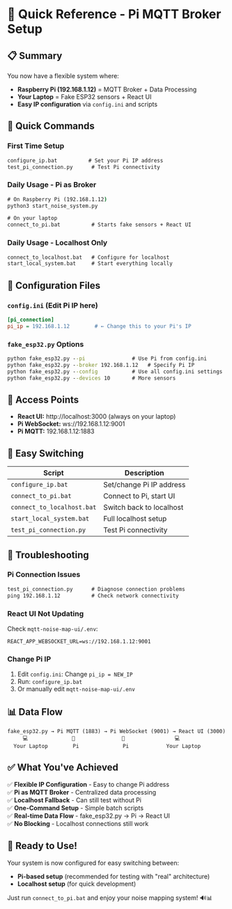 # 🎯 Quick Reference - Pi MQTT Broker Setup

## 📋 Summary

You now have a flexible system where:
- **Raspberry Pi (192.168.1.12)** = MQTT Broker + Data Processing
- **Your Laptop** = Fake ESP32 sensors + React UI
- **Easy IP configuration** via `config.ini` and scripts

## 🚀 Quick Commands

### First Time Setup
```cmd
configure_ip.bat          # Set your Pi IP address
test_pi_connection.py      # Test Pi connectivity
```

### Daily Usage - Pi as Broker
```cmd
# On Raspberry Pi (192.168.1.12)
python3 start_noise_system.py

# On your laptop
connect_to_pi.bat          # Starts fake sensors + React UI
```

### Daily Usage - Localhost Only
```cmd
connect_to_localhost.bat   # Configure for localhost
start_local_system.bat     # Start everything locally
```

## 🔧 Configuration Files

### `config.ini` (Edit Pi IP here)
```ini
[pi_connection]
pi_ip = 192.168.1.12        # ← Change this to your Pi's IP
```

### `fake_esp32.py` Options
```cmd
python fake_esp32.py --pi               # Use Pi from config.ini
python fake_esp32.py --broker 192.168.1.12   # Specify Pi IP
python fake_esp32.py --config           # Use all config.ini settings
python fake_esp32.py --devices 10       # More sensors
```

## 📱 Access Points

- **React UI:** http://localhost:3000 (always on your laptop)
- **Pi WebSocket:** ws://192.168.1.12:9001
- **Pi MQTT:** 192.168.1.12:1883

## 🔄 Easy Switching

| Script | Description |
|--------|-------------|
| `configure_ip.bat` | Set/change Pi IP address |
| `connect_to_pi.bat` | Connect to Pi, start UI |
| `connect_to_localhost.bat` | Switch back to localhost |
| `start_local_system.bat` | Full localhost setup |
| `test_pi_connection.py` | Test Pi connectivity |

## 🐛 Troubleshooting

### Pi Connection Issues
```cmd
test_pi_connection.py      # Diagnose connection problems
ping 192.168.1.12          # Check network connectivity
```

### React UI Not Updating
Check `mqtt-noise-map-ui/.env`:
```properties
REACT_APP_WEBSOCKET_URL=ws://192.168.1.12:9001
```

### Change Pi IP
1. Edit `config.ini`: Change `pi_ip = NEW_IP`
2. Run: `configure_ip.bat`
3. Or manually edit `mqtt-noise-map-ui/.env`

## 📊 Data Flow

```
fake_esp32.py → Pi MQTT (1883) → Pi WebSocket (9001) → React UI (3000)
     💻              🥧               🥧                💻
  Your Laptop        Pi              Pi            Your Laptop
```

## ✅ What You've Achieved

✅ **Flexible IP Configuration** - Easy to change Pi address  
✅ **Pi as MQTT Broker** - Centralized data processing  
✅ **Localhost Fallback** - Can still test without Pi  
✅ **One-Command Setup** - Simple batch scripts  
✅ **Real-time Data Flow** - fake_esp32.py → Pi → React UI  
✅ **No Blocking** - Localhost connections still work  

## 🎉 Ready to Use!

Your system is now configured for easy switching between:
- **Pi-based setup** (recommended for testing with "real" architecture)
- **Localhost setup** (for quick development)

Just run `connect_to_pi.bat` and enjoy your noise mapping system! 🔊📊
